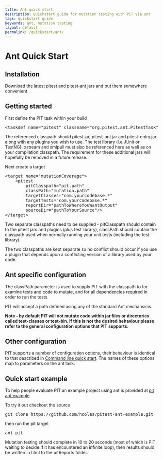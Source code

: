```yaml
---
title: Ant quick start
description: Quickstart guide for mutation testing with PIT via ant
tags: quickstart guide
keywords: ant, mutation testing
layout: default
permalink: /quickstart/ant/
---
```


# Ant Quick Start

## Installation

Download the latest pitest and pitest-ant jars and put them somewhere convenient.

## Getting started

First define the PIT task within your build

<pre class="prettyprint lang-xml">
&lt;taskdef name="pitest" classname="org.pitest.ant.PitestTask" classpathref="pit.path" /&gt;
</pre>

The referenced classpath should pitest.jar, pitest-ant.jar and pitest-entry.jar along with any plugins you wish to use. The test library (i.e JUnit or TestNG), xstream and xmlpull must also be referenced here as well as on your compilation classpath. The requirement for these additional jars will hopefully be removed in a future release.

Next create a target

<pre class="prettyprint lang-xml">
&lt;target name="mutationCoverage"&gt;
    &lt;pitest
        pitClasspath="pit.path"
        classPath="mutation.path"
        targetClasses="com.yourcodebase.*"
        targetTests="com.yourcodebase.*"
        reportDir="pathToWhereYouWantOutput"
        sourceDir="pathToYourSource"/&gt;
&lt;/target&gt;
</pre>

Two separate classpaths need to be supplied - pitClasspath should contain to the pitest jars and plugins (plus test library), classPath should contain the classpath used when normally running your unit tests (including the test library).

The two classpaths are kept separate so no conflict should occur if you use a plugin that depends upon a conflicting version of a library used by your code.

## Ant specific configuration

The classPath parameter is used to supply PIT with the classpath to for examine tests and code to mutate, and for all dependencies required in order to run the tests.

PIT will accept a path defined using any of the standard Ant mechansims.

**Note - by default PIT will not mutate code within jar files or directories called test-classes or test-bin. If this is not the desired behaviour please refer to the general configuration options that PIT supports.**

## Other configuration

PIT supports a number of configuration options, their behaviour is identical to that described in [Command line quick start](/quickstart/commandline "Command line quick start"). The names of these options map to parameters on the ant task.

## Quick start example

To help people evaluate PIT an example project using ant is provided at [pit ant example](https://github.com/hcoles/pitest-ant-example)

To try it out checkout the source

<pre class="prettyprint lang-bash">
git clone https://github.com/hcoles/pitest-ant-example.git
</pre>

then run the pit target

<pre class="prettyprint lang-bash">
ant pit
</pre>

Mutation testing should complete in 10 to 20 seconds (most of which is PIT waiting to decide if it has encountered an infinite loop), then results should be
written in html to the pitReports folder.
